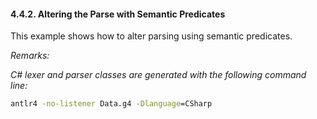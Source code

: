 ﻿#### 4.4.2. Altering the Parse with Semantic Predicates

This example shows how to alter parsing using semantic predicates.

_Remarks:_

_C# lexer and parser classes are generated with the following command line:_

```bat
antlr4 -no-listener Data.g4 -Dlanguage=CSharp
```